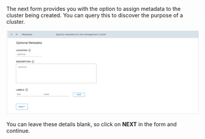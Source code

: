 The next form provides you with the option to assign metadata to the cluster being created. You can query this to discover the purpose of a cluster.

![](metadata-for-cluster-form.png)

You can leave these details blank, so click on **NEXT** in the form and continue.
